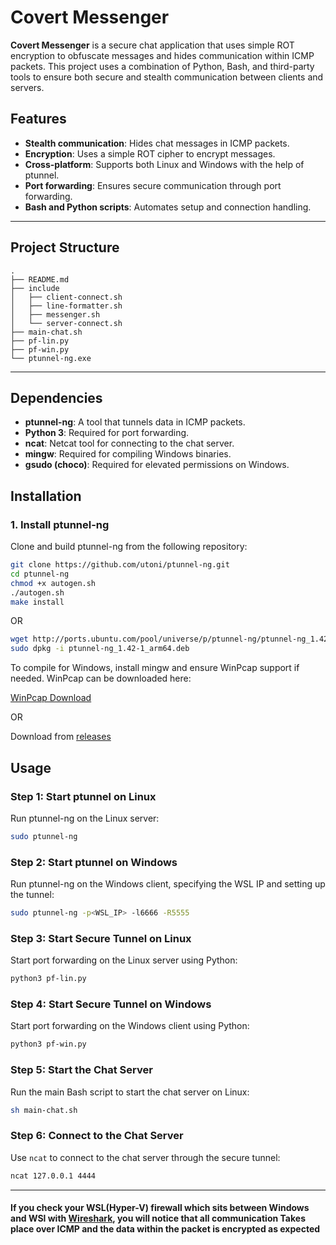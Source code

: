 # Covert Messenger

**Covert Messenger** is a secure chat application that uses simple ROT encryption to obfuscate messages and hides communication within ICMP packets. This project uses a combination of Python, Bash, and third-party tools to ensure both secure and stealth communication between clients and servers.

## Features

- **Stealth communication**: Hides chat messages in ICMP packets.
- **Encryption**: Uses a simple ROT cipher to encrypt messages.
- **Cross-platform**: Supports both Linux and Windows with the help of ptunnel.
- **Port forwarding**: Ensures secure communication through port forwarding.
- **Bash and Python scripts**: Automates setup and connection handling.

---

## Project Structure
```
.
├── README.md
├── include
│   ├── client-connect.sh
│   ├── line-formatter.sh
│   ├── messenger.sh
│   └── server-connect.sh
├── main-chat.sh
├── pf-lin.py
├── pf-win.py
└── ptunnel-ng.exe
```

---

## Dependencies

- **ptunnel-ng**: A tool that tunnels data in ICMP packets.
- **Python 3**: Required for port forwarding.
- **ncat**: Netcat tool for connecting to the chat server.
- **mingw**: Required for compiling Windows binaries.
- **gsudo (choco)**: Required for elevated permissions on Windows.

## Installation

### 1. Install ptunnel-ng

Clone and build ptunnel-ng from the following repository:

```bash
git clone https://github.com/utoni/ptunnel-ng.git
cd ptunnel-ng
chmod +x autogen.sh
./autogen.sh
make install
```
OR
```bash
wget http://ports.ubuntu.com/pool/universe/p/ptunnel-ng/ptunnel-ng_1.42-1_arm64.deb
sudo dpkg -i ptunnel-ng_1.42-1_arm64.deb
```

To compile for Windows, install mingw and ensure WinPcap support if needed. WinPcap can be downloaded here:

[WinPcap Download](http://www.winpcap.org/install/bin/WpdPack_4_0_2.zip)

OR

Download from [releases](https://github.com/utoni/ptunnel-ng/releases/tag/v1.42)

## Usage

### Step 1: Start ptunnel on Linux
Run ptunnel-ng on the Linux server:
```bash
sudo ptunnel-ng
```
### Step 2: Start ptunnel on Windows
Run ptunnel-ng on the Windows client, specifying the WSL IP and setting up the tunnel:
```bash
sudo ptunnel-ng -p<WSL_IP> -l6666 -R5555
```
### Step 3: Start Secure Tunnel on Linux
Start port forwarding on the Linux server using Python:
```bash
python3 pf-lin.py
```
### Step 4: Start Secure Tunnel on Windows
Start port forwarding on the Windows client using Python:
```bash
python3 pf-win.py
```
### Step 5: Start the Chat Server
Run the main Bash script to start the chat server on Linux:
```bash
sh main-chat.sh
```
### Step 6: Connect to the Chat Server
Use `ncat` to connect to the chat server through the secure tunnel:
```bash
ncat 127.0.0.1 4444
```
---
#### If you check your WSL(Hyper-V) firewall which sits between Windows and WSl with [Wireshark](https://www.wireshark.org/), you will notice that all communication Takes place over ICMP and the data within the packet is encrypted as expected

